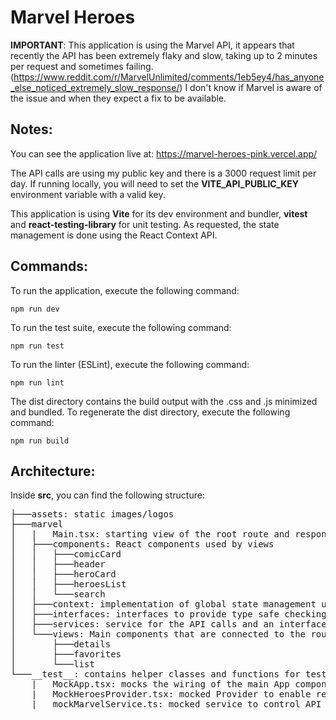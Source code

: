 # **Marvel Heroes**

**IMPORTANT**: This application is using the Marvel API, it appears that recently the API has been extremely flaky and slow, taking up to 2 minutes per request and sometimes failing.
(https://www.reddit.com/r/MarvelUnlimited/comments/1eb5ey4/has_anyone_else_noticed_extremely_slow_response/) 
I don't know if Marvel is aware of the issue and when they expect a fix to be available.

## **Notes**:

You can see the application live at: https://marvel-heroes-pink.vercel.app/

The API calls are using my public key and there is a 3000 request limit per day. If running locally, you will need to set the **VITE_API_PUBLIC_KEY** environment variable with a valid key.

This application is using **Vite** for its dev environment and bundler, **vitest** and **react-testing-library** for unit testing. As requested, the state management is done using the React Context API.
  

## **Commands**:

To run the application, execute the following command:
```console
npm run dev
```

To run the test suite, execute the following command:
```console
npm run test
```

To run the linter (ESLint), execute the following command:
```console
npm run lint
```

The dist directory contains the build output with the .css and .js minimized and bundled.
To regenerate the dist directory, execute the following command:
```console
npm run build
```

## **Architecture**:

Inside **src**, you can find the following structure:
<pre>
├───assets: static images/logos
├───marvel
│	|   Main.tsx: starting view of the root route and responsible for the initial load of data
│   ├───components: React components used by views
│   │   ├───comicCard
│   │   ├───header
│   │   ├───heroCard
│   │   ├───heroesList
│   │   └───search
│   ├───context: implementation of global state management using Context API
│   ├───interfaces: interfaces to provide type safe checking and parsing of API results
│   ├───services: service for the API calls and an interface with the contract for mocking
│   └───views: Main components that are connected to the routes
│       ├───details
│       ├───favorites
│       └───list
└───__test__: contains helper classes and functions for testing.
    |	MockApp.tsx: mocks the wiring of the main App component using a mocked Provider, a mocked Service and a Memory Router.
    |   MockHeroesProvider.tsx: mocked Provider to enable rendering child components with specific initial data
    |   mockMarvelService.ts: mocked service to control API calls/results without depending on the actual Marvel API
</pre>